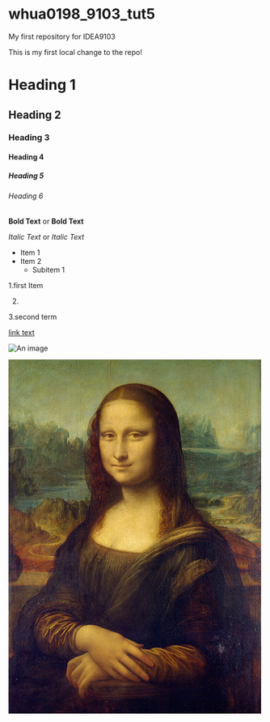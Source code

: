 # whua0198_9103_tut5
My first repository for IDEA9103

This is my first local change to the repo!

# Heading 1
## Heading 2
### Heading 3
#### Heading 4
##### Heading 5
###### Heading 6

**Bold Text** or __Bold Text__

*Italic Text* or _Italic Text_

- Item 1
- Item 2
  - Subitem 1

1.first Item

2.

3.second term

[link text](https://www.google.com)

![An image](https://placekitten.com/200/300)

![An image of Mona Lisa](assets/Mona_Lisa_by_Leonardo_da_Vinci_500_x_700.jpg)

